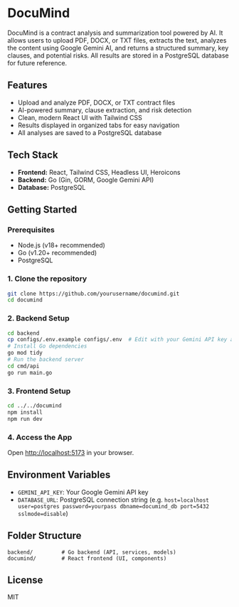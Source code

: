 # DocuMind

DocuMind is a contract analysis and summarization tool powered by AI. It allows users to upload PDF, DOCX, or TXT files, extracts the text, analyzes the content using Google Gemini AI, and returns a structured summary, key clauses, and potential risks. All results are stored in a PostgreSQL database for future reference.

## Features
- Upload and analyze PDF, DOCX, or TXT contract files
- AI-powered summary, clause extraction, and risk detection
- Clean, modern React UI with Tailwind CSS
- Results displayed in organized tabs for easy navigation
- All analyses are saved to a PostgreSQL database

## Tech Stack
- **Frontend:** React, Tailwind CSS, Headless UI, Heroicons
- **Backend:** Go (Gin, GORM, Google Gemini API)
- **Database:** PostgreSQL

## Getting Started

### Prerequisites
- Node.js (v18+ recommended)
- Go (v1.20+ recommended)
- PostgreSQL

### 1. Clone the repository
```sh
git clone https://github.com/yourusername/documind.git
cd documind
```

### 2. Backend Setup
```sh
cd backend
cp configs/.env.example configs/.env  # Edit with your Gemini API key and DB credentials
# Install Go dependencies
go mod tidy
# Run the backend server
cd cmd/api
go run main.go
```

### 3. Frontend Setup
```sh
cd ../../documind
npm install
npm run dev
```

### 4. Access the App
Open [http://localhost:5173](http://localhost:5173) in your browser.

## Environment Variables
- `GEMINI_API_KEY`: Your Google Gemini API key
- `DATABASE_URL`: PostgreSQL connection string (e.g. `host=localhost user=postgres password=yourpass dbname=documind_db port=5432 sslmode=disable`)

## Folder Structure
```
backend/         # Go backend (API, services, models)
documind/        # React frontend (UI, components)
```

## License
MIT 
